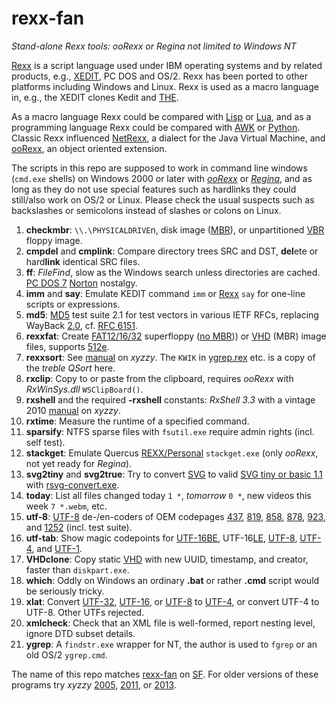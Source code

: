 # rexx-fan
*Stand-alone Rexx tools: ooRexx or Regina not limited to Windows NT*

[Rexx][R] is a script language used under IBM operating systems and by related products, e.g., [XEDIT](https://en.wikipedia.org/wiki/XEDIT), PC DOS and OS/2. Rexx has been ported to other platforms including Windows and Linux. Rexx is used as a macro language in, e.g., the XEDIT clones Kedit and [THE](https://en.wikipedia.org/wiki/The_Hessling_Editor).

As a macro language Rexx could be compared with [Lisp](https://en.wikipedia.org/wiki/Lisp_(programming_language)) or [Lua](https://en.wikipedia.org/wiki/Lua_(programming_language)), and as a programming language Rexx could be compared with [AWK](https://en.wikipedia.org/wiki/AWK) or [Python](https://en.wikipedia.org/wiki/Python_(programming_language)). Classic Rexx influenced [NetRexx](https://en.wikipedia.org/wiki/NetRexx), a dialect for the Java Virtual Machine, and [ooRexx](https://en.wikipedia.org/wiki/Object_REXX), an object oriented extension.

The scripts in this repo are supposed to work in command line windows (`cmd.exe` shells) on Windows 2000 or later with *[ooRexx](https://www.oorexx.org/about.html)* or *[Regina](https://sourceforge.net/projects/regina-rexx/)*, and as long as they do not use special features such as hardlinks they could still/also work on OS/2 or Linux. Please check the usual suspects such as backslashes or semicolons instead of slashes or colons on Linux.

1. **checkmbr**: `\\.\PHYSICALDRIVE`n, disk image ([MBR][M]), or unpartitioned [VBR](https://en.wikipedia.org/wiki/Volume_boot_record) floppy image.
2. **cmpdel** and **cmplink**: Compare directory trees SRC and DST, **del**ete or hard**link** identical SRC files.
2. **ff**: *FileFind*, slow as the Windows search unless directories are cached. [PC DOS 7](https://en.wikipedia.org/wiki/IBM_PC_DOS#7.00) [Norton](https://en.wikipedia.org/wiki/Norton_Utilities#Version_2.0) nostalgy.
2. **imm** and **say**: Emulate KEDIT command `imm` or [Rexx][R] `say` for one-line scripts or expressions.
2. **md5**: [MD5](https://en.wikipedia.org/wiki/MD5) test suite 2.1 for test vectors in various IETF RFCs, replacing WayBack [2.0][5], cf. [RFC 6151](https://tools.ietf.org/html/rfc6151).
2. **rexxfat**: Create [FAT12/16/32](https://en.wikipedia.org/wiki/File_Allocation_Table#Development) superfloppy ([no MBR][M])) or [VHD][V] (MBR) image files, supports [512e](https://en.wikipedia.org/wiki/Advanced_Format#512e).
2. **rexxsort**: See [manual][3] on *xyzzy*. The `KWIK` in [ygrep.rex](../master/ygrep.rex) etc. is a copy of the *treble QSort* here.
2. **rxclip**: Copy to or paste from the clipboard, requires *ooRexx* with *RxWinSys.dll* `WSClipBoard()`.
2. **rxshell** and the required **-rxshell** constants: *RxShell 3.3* with a vintage 2010 [manual][6] on *xyzzy*.
2. **rxtime**: Measure the runtime of a specified command. 
2. **sparsify**: NTFS sparse files with `fsutil.exe` require admin rights (incl. self test).
2. **stackget**: Emulate Quercus [REXX/Personal](http://www.edm2.com/index.php/Personal_REXX) `stackget.exe` (only *ooRexx*, not yet ready for *Regina*).
2. **svg2tiny** and **svg2true**: Try to convert [SVG](https://commons.wikimedia.org/wiki/Help:SVG) to valid [SVG tiny or basic 1.1](https://www.w3.org/TR/2003/REC-SVGMobile-20030114/) with [rsvg-convert.exe](https://sourceforge.net/projects/tumagcc/).
2. **today**: List all files changed today `1 *`, *tomorrow* `0 *`, new videos this week `7 *.webm`, etc.
2. **utf-8**: [UTF-8][U] de-/en-coders of OEM codepages [437](https://en.wikipedia.org/wiki/Code_page_437 "DOS US"), [819](https://en.wikipedia.org/wiki/ISO/IEC_8859-1 "Latin-1"), [858][8], [878](https://en.wikipedia.org/wiki/KOI8-R "KOI8-R"), [923](https://en.wikipedia.org/wiki/ISO/IEC_8859-15 "Latin-9"), and [1252][9] (incl. test suite).
2. **utf-tab**: Show magic codepoints for [UTF-16BE][B], UTF-16[LE](https://en.wikipedia.org/wiki/Endianness#Big-endian), [UTF-8][U], [UTF-4][4], and [UTF-1](https://en.wikipedia.org/wiki/UTF-1).
2. **VHDclone**: Copy static [VHD][V] with new UUID, timestamp, and creator, faster than `diskpart.exe`. 
2. **which**: Oddly on Windows an ordinary **.bat** or rather **.cmd** script would be seriously tricky.
2. **xlat**: Convert [UTF-32](https://en.wikipedia.org/wiki/UTF-32), [UTF-16][B], or [UTF-8][U] to [UTF-4][4], or convert UTF-4 to UTF-8. Other UTFs rejected.
2. **xmlcheck**: Check that an XML file is well-formed, report nesting level, ignore DTD subset details. 
2. **ygrep**: A `findstr.exe` wrapper for NT, the author is used to `fgrep` or an old OS/2 `ygrep.cmd`.

The name of this repo matches [rexx-fan](https://sourceforge.net/u/rexx-fan/profile) on [SF](https://en.wikipedia.org/wiki/SourceForge "SourceForge"). For older versions of these programs try *xyzzy* [2005][0], [2011][1], or [2013][2].

[M]: https://en.wikipedia.org/wiki/Master_boot_record (Master Boot Record)
[B]: https://en.wikipedia.org/wiki/UTF-16
[R]: https://en.wikipedia.org/wiki/Rexx
[U]: https://en.wikipedia.org/wiki/UTF-8 
[V]: https://en.wikipedia.org/wiki/VHD_(file_format) (Virtual Hard Disk)
[0]: https://web.archive.org/web/20050505221501/http://frank.ellermann.bei.t-online.de/sources.htm#General (purl.net/xyzzy/sources.htm)
[1]: https://web.archive.org/web/20110102232137/http://home.claranet.de/xyzzy/sources.htm#General (purl.net/xyzzy/sources.htm)
[2]: https://purl.net/xyzzy/sources.htm#General
[3]: https://purl.net/xyzzy/rexxsort.htm
[4]: https://purl.net/xyzzy/home/test/utf-4.xml
[5]: https://purl.net/xyzzy/src/md5.cmd
[6]: https://purl.net/xyzzy/src/rxshell.htm
[8]: https://purl.net/xyzzy/ibm850.htm#skipxml (PC-Multilingual-850+euro)
[9]: https://purl.net/xyzzy/ibm850.htm#cp1004 (windows-1252)
